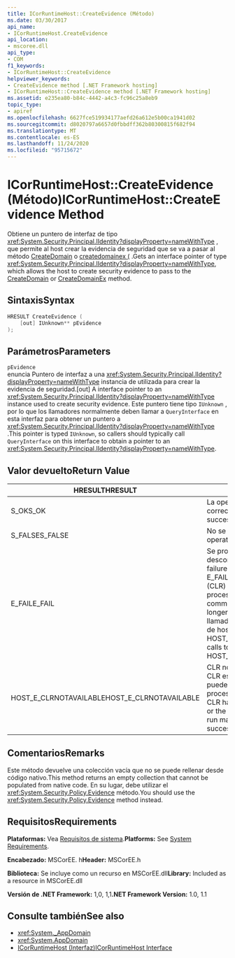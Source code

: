 ```yaml
---
title: ICorRuntimeHost::CreateEvidence (Método)
ms.date: 03/30/2017
api_name:
- ICorRuntimeHost.CreateEvidence
api_location:
- mscoree.dll
api_type:
- COM
f1_keywords:
- ICorRuntimeHost::CreateEvidence
helpviewer_keywords:
- CreateEvidence method [.NET Framework hosting]
- ICorRuntimeHost::CreateEvidence method [.NET Framework hosting]
ms.assetid: e235ea80-b84c-4442-a4c3-fc96c25a8eb9
topic_type:
- apiref
ms.openlocfilehash: 6627fce519934177aefd26a612e5b00ca1941d02
ms.sourcegitcommit: d8020797a6657d0fbbdff362b80300815f682f94
ms.translationtype: MT
ms.contentlocale: es-ES
ms.lasthandoff: 11/24/2020
ms.locfileid: "95715672"
---
```

# <a name="icorruntimehostcreateevidence-method"></a><span data-ttu-id="24a55-102">ICorRuntimeHost::CreateEvidence (Método)</span><span class="sxs-lookup"><span data-stu-id="24a55-102">ICorRuntimeHost::CreateEvidence Method</span></span>

<span data-ttu-id="24a55-103">Obtiene un puntero de interfaz de tipo <xref:System.Security.Principal.IIdentity?displayProperty=nameWithType> , que permite al host crear la evidencia de seguridad que se va a pasar al método [CreateDomain](icorruntimehost-createdomain-method.md) o [createdomainex (](icorruntimehost-createdomainex-method.md) .</span><span class="sxs-lookup"><span data-stu-id="24a55-103">Gets an interface pointer of type <xref:System.Security.Principal.IIdentity?displayProperty=nameWithType>, which allows the host to create security evidence to pass to the [CreateDomain](icorruntimehost-createdomain-method.md) or [CreateDomainEx](icorruntimehost-createdomainex-method.md) method.</span></span>  
  
## <a name="syntax"></a><span data-ttu-id="24a55-104">Sintaxis</span><span class="sxs-lookup"><span data-stu-id="24a55-104">Syntax</span></span>  
  
```cpp  
HRESULT CreateEvidence (  
    [out] IUnknown** pEvidence  
);  
```  
  
## <a name="parameters"></a><span data-ttu-id="24a55-105">Parámetros</span><span class="sxs-lookup"><span data-stu-id="24a55-105">Parameters</span></span>  

 `pEvidence`  
 <span data-ttu-id="24a55-106">enuncia Puntero de interfaz a una <xref:System.Security.Principal.IIdentity?displayProperty=nameWithType> instancia de utilizada para crear la evidencia de seguridad.</span><span class="sxs-lookup"><span data-stu-id="24a55-106">[out] A interface pointer to an <xref:System.Security.Principal.IIdentity?displayProperty=nameWithType> instance used to create security evidence.</span></span> <span data-ttu-id="24a55-107">Este puntero tiene tipo `IUnknown` , por lo que los llamadores normalmente deben llamar a `QueryInterface` en esta interfaz para obtener un puntero a <xref:System.Security.Principal.IIdentity?displayProperty=nameWithType> .</span><span class="sxs-lookup"><span data-stu-id="24a55-107">This pointer is typed `IUnknown`, so callers should typically call `QueryInterface` on this interface to obtain a pointer to an <xref:System.Security.Principal.IIdentity?displayProperty=nameWithType>.</span></span>  
  
## <a name="return-value"></a><span data-ttu-id="24a55-108">Valor devuelto</span><span class="sxs-lookup"><span data-stu-id="24a55-108">Return Value</span></span>  
  
|<span data-ttu-id="24a55-109">HRESULT</span><span class="sxs-lookup"><span data-stu-id="24a55-109">HRESULT</span></span>|<span data-ttu-id="24a55-110">Descripción</span><span class="sxs-lookup"><span data-stu-id="24a55-110">Description</span></span>|  
|-------------|-----------------|  
|<span data-ttu-id="24a55-111">S_OK</span><span class="sxs-lookup"><span data-stu-id="24a55-111">S_OK</span></span>|<span data-ttu-id="24a55-112">La operación se realizó correctamente.</span><span class="sxs-lookup"><span data-stu-id="24a55-112">The operation was successful.</span></span>|  
|<span data-ttu-id="24a55-113">S_FALSE</span><span class="sxs-lookup"><span data-stu-id="24a55-113">S_FALSE</span></span>|<span data-ttu-id="24a55-114">No se pudo completar la operación.</span><span class="sxs-lookup"><span data-stu-id="24a55-114">The operation failed to complete.</span></span>|  
|<span data-ttu-id="24a55-115">E_FAIL</span><span class="sxs-lookup"><span data-stu-id="24a55-115">E_FAIL</span></span>|<span data-ttu-id="24a55-116">Se produjo un error grave desconocido.</span><span class="sxs-lookup"><span data-stu-id="24a55-116">An unknown, catastrophic failure occurred.</span></span> <span data-ttu-id="24a55-117">Si un método devuelve E_FAIL, el Common Language Runtime (CLR) ya no se puede usar en el proceso.</span><span class="sxs-lookup"><span data-stu-id="24a55-117">If a method returns E_FAIL, the common language runtime (CLR) is no longer usable in the process.</span></span> <span data-ttu-id="24a55-118">Las llamadas subsiguientes a cualquier API de hospedaje devuelven HOST_E_CLRNOTAVAILABLE.</span><span class="sxs-lookup"><span data-stu-id="24a55-118">Subsequent calls to any hosting APIs return HOST_E_CLRNOTAVAILABLE.</span></span>|  
|<span data-ttu-id="24a55-119">HOST_E_CLRNOTAVAILABLE</span><span class="sxs-lookup"><span data-stu-id="24a55-119">HOST_E_CLRNOTAVAILABLE</span></span>|<span data-ttu-id="24a55-120">CLR no se ha cargado en un proceso o CLR está en un estado en el que no puede ejecutar código administrado ni procesar la llamada correctamente.</span><span class="sxs-lookup"><span data-stu-id="24a55-120">The CLR has not been loaded into a process, or the CLR is in a state in which it cannot run managed code or process the call successfully.</span></span>|  
  
## <a name="remarks"></a><span data-ttu-id="24a55-121">Comentarios</span><span class="sxs-lookup"><span data-stu-id="24a55-121">Remarks</span></span>  

 <span data-ttu-id="24a55-122">Este método devuelve una colección vacía que no se puede rellenar desde código nativo.</span><span class="sxs-lookup"><span data-stu-id="24a55-122">This method returns an empty collection that cannot be populated from native code.</span></span> <span data-ttu-id="24a55-123">En su lugar, debe utilizar el <xref:System.Security.Policy.Evidence> método.</span><span class="sxs-lookup"><span data-stu-id="24a55-123">You should use the <xref:System.Security.Policy.Evidence> method instead.</span></span>  
  
## <a name="requirements"></a><span data-ttu-id="24a55-124">Requisitos</span><span class="sxs-lookup"><span data-stu-id="24a55-124">Requirements</span></span>  

 <span data-ttu-id="24a55-125">**Plataformas:** Vea [Requisitos de sistema](../../get-started/system-requirements.md).</span><span class="sxs-lookup"><span data-stu-id="24a55-125">**Platforms:** See [System Requirements](../../get-started/system-requirements.md).</span></span>  
  
 <span data-ttu-id="24a55-126">**Encabezado:** MSCorEE. h</span><span class="sxs-lookup"><span data-stu-id="24a55-126">**Header:** MSCorEE.h</span></span>  
  
 <span data-ttu-id="24a55-127">**Biblioteca:** Se incluye como un recurso en MSCorEE.dll</span><span class="sxs-lookup"><span data-stu-id="24a55-127">**Library:** Included as a resource in MSCorEE.dll</span></span>  
  
 <span data-ttu-id="24a55-128">**Versión de .NET Framework:** 1,0, 1,1</span><span class="sxs-lookup"><span data-stu-id="24a55-128">**.NET Framework Version:** 1.0, 1.1</span></span>  
  
## <a name="see-also"></a><span data-ttu-id="24a55-129">Consulte también</span><span class="sxs-lookup"><span data-stu-id="24a55-129">See also</span></span>

- <xref:System._AppDomain>
- <xref:System.AppDomain>
- [<span data-ttu-id="24a55-130">ICorRuntimeHost (Interfaz)</span><span class="sxs-lookup"><span data-stu-id="24a55-130">ICorRuntimeHost Interface</span></span>](icorruntimehost-interface.md)

